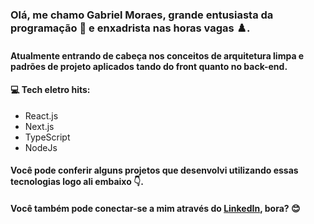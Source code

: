 ### Olá, me chamo Gabriel Moraes, grande entusiasta da programação :game_die: e enxadrista nas horas vagas :chess_pawn:. 

#### Atualmente entrando de cabeça nos conceitos de arquitetura limpa e padrões de projeto aplicados tando do front quanto no back-end.


#### :computer: Tech eletro hits:

* React.js
* Next.js
* TypeScript
* NodeJs


#### Você pode conferir alguns projetos que desenvolvi utilizando essas tecnologias logo ali embaixo :point_down:.

#### Você também pode conectar-se a mim através do [LinkedIn](https://www.linkedin.com/in/gabriel-moraes-5572b2145/), bora? :blush:

